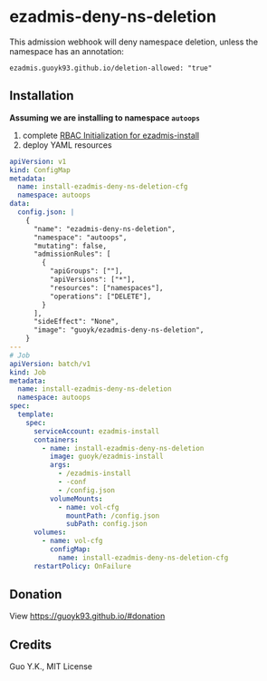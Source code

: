 # ezadmis-deny-ns-deletion

This admission webhook will deny namespace deletion, unless the namespace has an annotation:

```
ezadmis.guoyk93.github.io/deletion-allowed: "true"
```

## Installation

**Assuming we are installing to namespace `autoops`**

1. complete [RBAC Initialization for ezadmis-install](../ezadmis-install)
2. deploy YAML resources

```yaml
apiVersion: v1
kind: ConfigMap
metadata:
  name: install-ezadmis-deny-ns-deletion-cfg
  namespace: autoops
data:
  config.json: |
    {
      "name": "ezadmis-deny-ns-deletion",
      "namespace": "autoops",
      "mutating": false,
      "admissionRules": [
        {
          "apiGroups": [""],
          "apiVersions": ["*"],
          "resources": ["namespaces"],
          "operations": ["DELETE"],
        }
      ],
      "sideEffect": "None",
      "image": "guoyk/ezadmis-deny-ns-deletion",
    }
---
# Job
apiVersion: batch/v1
kind: Job
metadata:
  name: install-ezadmis-deny-ns-deletion
  namespace: autoops
spec:
  template:
    spec:
      serviceAccount: ezadmis-install
      containers:
        - name: install-ezadmis-deny-ns-deletion
          image: guoyk/ezadmis-install
          args:
            - /ezadmis-install
            - -conf
            - /config.json
          volumeMounts:
            - name: vol-cfg
              mountPath: /config.json
              subPath: config.json
      volumes:
        - name: vol-cfg
          configMap:
            name: install-ezadmis-deny-ns-deletion-cfg
      restartPolicy: OnFailure
```

## Donation

View <https://guoyk93.github.io/#donation>

## Credits

Guo Y.K., MIT License
